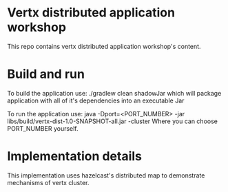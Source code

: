 # Vertx distributed application workshop
This repo contains vertx distributed application workshop's content.

# Build and run
To build the application use: ./gradlew clean shadowJar
which will package application with all of it's dependencies into an executable Jar

To run the application use: java -Dport=<PORT_NUMBER> -jar libs/build/vertx-dist-1.0-SNAPSHOT-all.jar -cluster
Where you can choose PORT_NUMBER yourself.

# Implementation details
This implementation uses hazelcast's distributed map to demonstrate mechanisms of vertx cluster.